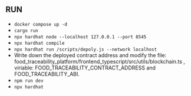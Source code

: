 ## RUN
- `docker compose up -d`
- `cargo run`
- `npx hardhat node --localhost 127.0.0.1 --port 8545`
- `npx hardhat compile`
- `npx hardhat run /scripts/depoly.js --network localhost`
- Write down the deployed contract address and modify the file: food_traceability_platform/frontend_typescript/src/utils/blockchain.ts , viriable: FOOD_TRACEABILITY_CONTRACT_ADDRESS and FOOD_TRACEABILITY_ABI.
- `npm run dev`
- `npx hardhat `

